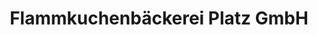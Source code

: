 ---
title: "Flammkuchenbäckerei Platz GmbH"
url: /berghaupten/flammkuchenbaeckerei-platz-gmbh/
shop: Bäckerei
---